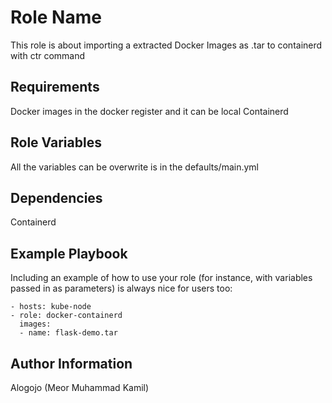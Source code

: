 Role Name
=========

This role is about importing a extracted Docker Images as .tar to containerd with ctr command

Requirements
------------

Docker images in the docker register and it can be local
Containerd

Role Variables
--------------

All the variables can be overwrite is in the defaults/main.yml

Dependencies
------------

Containerd

Example Playbook
----------------

Including an example of how to use your role (for instance, with variables passed in as parameters) is always nice for users too:

    - hosts: kube-node
    - role: docker-containerd
      images:
      - name: flask-demo.tar

Author Information
------------------

Alogojo (Meor Muhammad Kamil)
